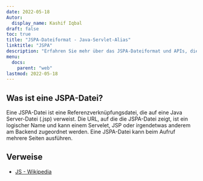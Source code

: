 ```yaml
---
date: 2022-05-18
Autor:
  display_name: Kashif Iqbal
draft: false
toc: true
title: "JSPA-Dateiformat - Java-Servlet-Alias"
linktitle: "JSPA"
description: "Erfahren Sie mehr über das JSPA-Dateiformat und APIs, die JSPA-Dateien erstellen und öffnen können."
menu:
  docs:
    parent: "web"
lastmod: 2022-05-18
---
```


## Was ist eine JSPA-Datei?

Eine JSPA-Datei ist eine Referenzverknüpfungsdatei, die auf eine Java Server-Datei (.jsp) verweist. Die URL, auf die die JSPA-Datei zeigt, ist ein logischer Name und kann einem Servelet, JSP oder irgendetwas anderem am Backend zugeordnet werden. Eine JSPA-Datei kann beim Aufruf mehrere Seiten ausführen.

## Verweise ##

- [JS - Wikipedia](https://en.wikipedia.org/wiki/JavaScript)

